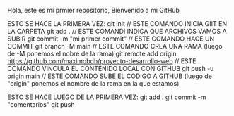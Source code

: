 Hola, este es mi prmier repositorio, Bienvenido a mi GitHub

ESTO SE HACE LA PRIMERA VEZ:
git init // ESTE COMANDO INICIA GIIT EN LA CARPETA
git add . // ESTE COMANDI INDICA QUE ARCHIVOS VAMOS A SUBIR
git commit -m "mi primer commit" // ESTE COMANDO HACE UN COMMIT
git branch -M main // ESTE COMANDO CREA UNA RAMA (luego de -M ponemos el nobre de la rama)
git remote add origin https://github.com/maximobdh/proyecto-desarrollo-web // ESTE COMANDO VINCULA EL CONTENIDO LOCAL CON GITHUB
git push -u origin main // ESTE COMANDO SUBE EL CODIGO A GITHUB (luego de "origin" ponemos el nombre de la rama en la que estamos)

ESTO SE HACE LUEGO DE LA PRIMERA VEZ:
git add .
git commit -m "comentarios"
git push
